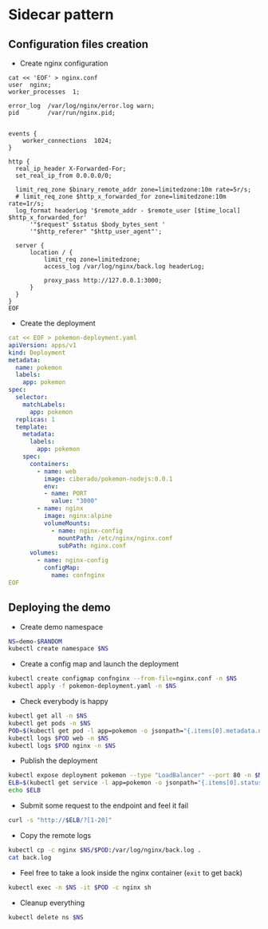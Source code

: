 # Sidecar pattern

## Configuration files creation

* Create nginx configuration

```
cat << 'EOF' > nginx.conf
user  nginx;
worker_processes  1;

error_log  /var/log/nginx/error.log warn;
pid        /var/run/nginx.pid;


events {
    worker_connections  1024;
}

http {
  real_ip_header X-Forwarded-For;
  set_real_ip_from 0.0.0.0/0;

  limit_req_zone $binary_remote_addr zone=limitedzone:10m rate=5r/s;
  # limit_req_zone $http_x_forwarded_for zone=limitedzone:10m rate=1r/s;
  log_format headerLog '$remote_addr - $remote_user [$time_local] $http_x_forwarded_for'
      '"$request" $status $body_bytes_sent '
      '"$http_referer" "$http_user_agent"';

  server {
      location / {
          limit_req zone=limitedzone;
          access_log /var/log/nginx/back.log headerLog;

          proxy_pass http://127.0.0.1:3000;
      }
  }
}
EOF
```

* Create the deployment

```yaml
cat << EOF > pokemon-deployment.yaml
apiVersion: apps/v1
kind: Deployment
metadata:
  name: pokemon
  labels:
    app: pokemon     
spec:
  selector:
    matchLabels:
      app: pokemon
  replicas: 1
  template:
    metadata:
      labels:
        app: pokemon     
    spec:
      containers:
        - name: web
          image: ciberado/pokemon-nodejs:0.0.1
          env:
          - name: PORT
            value: "3000"
        - name: nginx
          image: nginx:alpine
          volumeMounts:
            - name: nginx-config
              mountPath: /etc/nginx/nginx.conf
              subPath: nginx.conf
      volumes:
        - name: nginx-config
          configMap:
            name: confnginx
EOF
```

## Deploying the demo

* Create demo namespace

```bash
NS=demo-$RANDOM
kubectl create namespace $NS
```


* Create a config map and launch the deployment

```bash
kubectl create configmap confnginx --from-file=nginx.conf -n $NS
kubectl apply -f pokemon-deployment.yaml -n $NS
```

* Check everybody is happy

```bash
kubectl get all -n $NS
kubectl get pods -n $NS
POD=$(kubectl get pod -l app=pokemon -o jsonpath="{.items[0].metadata.name}" -n $NS)
kubectl logs $POD web -n $NS
kubectl logs $POD nginx -n $NS
```

* Publish the deployment

```bash
kubectl expose deployment pokemon --type "LoadBalancer" --port 80 -n $NS
ELB=$(kubectl get service -l app=pokemon -o jsonpath="{.items[0].status.loadBalancer.ingress[0].hostname}" -n $NS)
echo $ELB
```

* Submit some request to the endpoint and feel it fail

```bash
curl -s "http://$ELB/?[1-20]"
```

* Copy the remote logs

```bash
kubectl cp -c nginx $NS/$POD:/var/log/nginx/back.log . 
cat back.log
```

* Feel free to take a look inside the nginx container (`exit` to get back)

```bash
kubectl exec -n $NS -it $POD -c nginx sh
```

* Cleanup everything

```bash
kubectl delete ns $NS
```
